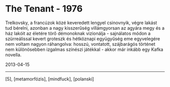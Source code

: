 # The Tenant - 1976

Trelkovsky, a francúzok közé keveredett lengyel csinovnyik, végre lakást tud bérelni, azonban a nagy kisszerűség villámgyorsan az agyára megy és a ház lakóit az életére törő démonoknak vizionálja - sajnálatos módon a szürreálissal kevert groteszk és hétköznapi együgyűség eme egyvelegére nem voltam nagyon ráhangolva: hosszú, vontatott, szájbarágós történet nem különösebben izgalmas színészi játékkal - akkor már inkább egy Kafka novella.

2013-04-15 

----

[5], [metamorfózis], [mindfuck], [polanski]